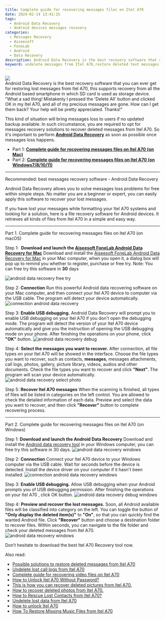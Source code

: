 ```yaml
---
title: Complete guide for recovering messages files on Itel A70
date: 2024-02-14 13:41:15
tags: 
  - Android Data Recovery
  - Android devices messages recovery
categories: 
  - Messages Recovery
  - Aiseesoft
  - FoneLab
  - Android
  - Data Recovery
description: Android Data Recovery is the best recovery software that you can ever get for restoring lost messages from Itel A70, this supports recovery from all the Android based smartphone in which SD card is used as storage device.
keyword: undelete messages from Itel A70,restore deleted text messages files on Itel A70,Recover deleted messages,Unerase text messages from Itel A70,Itel A70 messages retrieval,Regain missing text messages on Itel A70,how can i find my deleted messages Itel A70,how to retrieve deleted messages from my Itel A70,recover deleted messages 2018 for Itel A70,Itel A70 messages disappear,Itel A70 data recovery,my messages deleted from Itel A70 how to undo messages
---
```


<img src="https://img0mobiles.techidaily.com/images/best-assets/devices/itel/itel-a70/3.jpg" class="atpl-imgstyle"  />

<div class="atpl-content atpl-for-fonelab-android recover-messages">

<div class="atpl-post-description-part-1">
Android Data Recovery is the best recovery software that you can ever get for restoring lost messages from Itel A70, this supports recovery from all the Android based smartphone in which SD card is used as storage device.
</div>




<div class="atpl-post-description-part-2">
<div class="tpl-content-sub-paragraph-question">
  "What a sad thing! Mistakenly I pressed the 'Delete All' button and clicked OK in my Itel A70, and all of my precious messages are gone. How can I get them back? Your help will be pretty appreciated. Thanks!"
</div>
<div class="tpl-content-sub-paragraph-content">
  <p>
    This kind of situation will bring messages loss to users if no updated backup available. In such circumstance, you are required to opt for messages recovery solutions to recover deleted messages from Itel A70. So it's important to perform <a href="https://tools.techidaily.com/aiseesoft-android-data-recovery/" target="_blank" rel="noopener"><strong>Android Data Recovery</strong></a> as soon as possible once messages loss happens.
  </p>
</div>
</div>

<ul>
  <li>Part 1: <strong><a href="#p1">Complete guide for recovering messages files on Itel A70 (on Mac)</a></strong></li>
  <li>Part 2: <strong><a href="#p2">Complete guide for recovering messages files on Itel A70 (on Windows7/8/10/11)</a></strong></li>
</ul>

<hr>
<div class="atpl-post-description-part-3">
<div class="tpl-content-sub-paragraph-title">
  Recommended: best messages recovery software - Android Data Recovery
</div>
<div class="tpl-content-sub-paragraph-content">
  <p>
      Android Data Recovery allows you to solve messages loss problems for free within simple steps. No matter you are a beginner or expert, you can easily apply this software to recover your lost messages.
  </p>
  <p>
      If you have lost your messages while formatting your Itel A70 systems and looking for a solution, here is a file recovery software for Android devices. It retrieves all kinds of files from Itel A70 in a simple and easy way.
  </p>
</div>
</div>


<!-- Part 1 -->
<a id="p1" name="p1" ></a><hr>

<div>
  <span class="atpl-step-part-style">Part 1. Complete guide for recovering messages files on Itel A70 (on macOS)</span>
</div>  

<span class="atpl-stepstyle-a"><span>Step 1: </span></span> <strong>Download and launch the <a href="https://tools.techidaily.com/aiseesoft-android-data-recovery-for-mac/" target="_blank" rel="noopener">Aiseesoft FoneLab Android Data Recovery for Mac</a></strong>
Download and install the <a href="https://tools.techidaily.com/aiseesoft-android-data-recovery-for-mac/" target="_blank" rel="noopener">Aiseesoft FoneLab Android Data Recovery for Mac</a> in your Mac computer, when you open it, a dialog box will pop up to remind you whether to register, purchase or free try.
Note: You can free try this software in <strong>30</strong> days

<img src="https://tools.techidaily.com/images/apps/aiseesoft/android-data-recovery/mac-free-try.png" class="atpl-imgstyle" alt="android data recovery free try" />

<span class="atpl-stepstyle-a"><span>Step 2: </span></span> <strong>Connection</strong>
Run this powerful Android data recovering software on your Mac computer, and then connect your Itel A70 device to computer via the USB cable. The program will detect your device automatically.
<img src="https://tools.techidaily.com/images/apps/aiseesoft/android-data-recovery/mac-connection-interface.jpg" class="atpl-imgstyle" alt="connection android data recovery" />

<span class="atpl-stepstyle-a"><span>Step 3: </span></span> <strong>Enable USB debugging.</strong>
Android Data Recovery will prompt you to enable USB debugging on your Itel A70  if you don't open the debugging mode. The program will detect the version of your Itel A70 device automatically and give you the instruction of opening the USB debugging mode on your phone. After finishing the operations on your phone, click <strong>"OK"</strong> button.
<img src="https://tools.techidaily.com/images/apps/aiseesoft/android-data-recovery/mac-android-usb-debug.jpg"  class="atpl-imgstyle" alt="android data recovery debug" />

<span class="atpl-stepstyle-a"><span>Step 4: </span></span> <strong>Select the messages you want to recover.</strong>
After connection, all file types on your Itel A70 will be showed in the interface. Choose the file types you want to recover, such as contacts, <strong>messages</strong>, messages attachments, call logs, photos, gallery, picture library, videos, audios and other documents. Check the file types you want to recover and click  <b>"Next"</b>. The program will scan your device automatically.
<img src="https://tools.techidaily.com/images/apps/aiseesoft/android-data-recovery/mac-choose-type-messages.jpg" class="atpl-imgstyle" alt="android data recovery select photo" />

<span class="atpl-stepstyle-a"><span>Step 5: </span></span> <strong>Recover Itel A70 messages</strong>
When the scanning is finished, all types of files will be listed in categories on the left control. You are allowed to check the detailed information of each data. Preview and select the data you want to recover, and then click <b>"Recover"</b> button to complete recovering process.

<a id="p2" name="p2"></a><hr>

<div class="atpl-step-part-style">Part 2. Complete guide for recovering messages files on Itel A70 (on Windows)</div>

<span class="atpl-stepstyle-a"><span>Step 1: </span></span> <strong>Download and launch the Android Data Recovery</strong>
Download and install the <a href="https://tools.techidaily.com/aiseesoft-android-data-recovery-for-win/" target="_blank" rel="noopener">Android data recovery tool</a> in your Windows computer, you can free try this software in 30 days.
<img src="https://tools.techidaily.com/images/apps/aiseesoft/android-data-recovery/win-start-interface.png"  class="atpl-imgstyle" alt="android data recovery windows" />

<span class="atpl-stepstyle-a"><span>Step 2: </span></span> <strong>Connection</strong>
Connect your Itel A70 device to your Windows computer via the USB cable. Wait for seconds before the device is detected. Install the device driver on your computer if it hasn't been installed.
<img src="https://tools.techidaily.com/images/apps/aiseesoft/android-data-recovery/win-connection-interface.png" class="atpl-imgstyle" alt="connection android data recovery windows" />

<span class="atpl-stepstyle-a"><span>Step 3: </span></span> <strong>Enable USB debugging.</strong>
Allow USB debugging when your Android prompts you of USB debugging permission. After finishing the operations on your Itel A70 , click OK button.
<img src="https://tools.techidaily.com/images/apps/aiseesoft/android-data-recovery/win-android-usb-debug.png" class="atpl-imgstyle" alt="android data recovery debug windows" />

<span class="atpl-stepstyle-a"><span>Step 4: </span></span> <strong>Preview and recover the lost messages.</strong>
Soon, all Android available files will be classified into category on the left. You can toggle the button of <b>"Only display the deleted item(s)"</b> to <b>"On"</b>, so that you can quickly find the wanted Android file. Click <b>"Recover"</b> button and choose a destination folder to recover files. Within seconds, you can navigate to the file folder and check your deleted messages from Itel A70.
<img src="https://tools.techidaily.com/images/apps/aiseesoft/android-data-recovery/win-recover-messages.jpg" class="atpl-imgstyle" alt="android data recovery windows" />

<div class="atpl-post-description-part-4">
<div class="tpl-content-sub-paragraph-normal">
    <p>
        Don’t hesitate to download the best Itel A70 Recovery tool now.
    </p>
</div>
</div>

<ins class="adsbygoogle"
     style="display:block"
     data-ad-client="ca-pub-7571918770474297"
     data-ad-slot="8358498916"
     data-ad-format="auto"
     data-full-width-responsive="true"></ins>

<span class="atpl-alsoreadstyle">Also read:</span>
<div><ul>
<li><a href="/possible-solutions-to-restore-deleted-messages-from-itel-a70-by-fonelab-android-recover-messages/" target="_blank" rel="noopener"><u>Possible solutions to restore deleted messages from Itel A70</u></a></li>
<li><a href="/undelete-lost-call-logs-from-itel-a70-by-fonelab-android-recover-call-logs/" target="_blank" rel="noopener"><u>Undelete lost call logs from Itel A70</u></a></li>
<li><a href="/complete-guide-for-recovering-video-files-on-itel-a70-by-fonelab-android-recover-video/" target="_blank" rel="noopener"><u>Complete guide for recovering video files on Itel A70</u></a></li>
<li><a href="/how-to-unlock-itel-a70-without-password-by-drfone-android-unlock-android-unlock/" target="_blank" rel="noopener"><u>How to Unlock Itel A70 Without Password?</u></a></li>
<li><a href="/this-is-how-you-can-recover-deleted-pictures-from-itel-a70-by-fonelab-android-recover-pictures/" target="_blank" rel="noopener"><u>This is how you can recover deleted pictures from Itel A70.</u></a></li>
<li><a href="/how-to-recover-deleted-photos-from-itel-a70-by-fonelab-android-recover-photos/" target="_blank" rel="noopener"><u>How to recover deleted photos from Itel A70.</u></a></li>
<li><a href="/how-to-rescue-lost-contacts-from-itel-a70-by-fonelab-android-recover-contacts/" target="_blank" rel="noopener"><u>How to Rescue Lost Contacts from Itel A70?</u></a></li>
<li><a href="/undelete-lost-data-from-itel-a70-by-fonelab-android-recover-data/" target="_blank" rel="noopener"><u>Undelete lost data from Itel A70</u></a></li>
<li><a href="/how-to-unlock-itel-a70-by-drfone-android-unlock-android-unlock/" target="_blank" rel="noopener"><u>How to unlock Itel A70</u></a></li>
<li><a href="/how-to-restore-missing-music-files-from-itel-a70-by-fonelab-android-recover-music/" target="_blank" rel="noopener"><u>How To  Restore Missing Music Files from Itel A70</u></a></li>
</ul></div>

</div>
